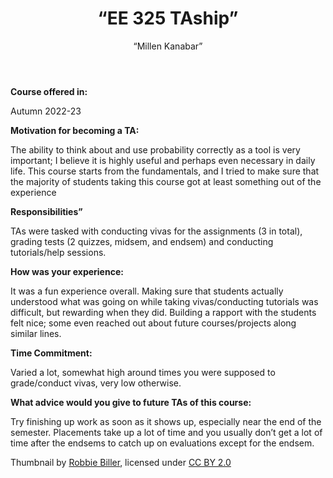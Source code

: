 ﻿---
layout: post
title: “EE 325 TAship”
subtitle: “Millen Kanabar”
cover-img: assets/img/Blog.jpg
thumbnail-img: assets/img/cointoss.jpg
share-img: assets/img/cointoss.jpg
comments: true
readtime: true
tags: [Academic, TA, Blog]
---


**Course offered in:**


Autumn 2022-23 <br>


**Motivation for becoming a TA:**

The ability to think about and use probability correctly as a tool is very important; I believe it is highly useful and perhaps even necessary in daily life. This course starts from the fundamentals, and I tried to make sure that the majority of students taking this course got at least something out of the experience
 
**Responsibilities”**


TAs were tasked with conducting vivas for the assignments (3 in total), grading tests (2 quizzes, midsem, and endsem) and conducting tutorials/help sessions.


**How was your experience:**


It was a fun experience overall. Making sure that students actually understood what was going on while taking vivas/conducting tutorials was difficult, but rewarding when they did. Building a rapport with the students felt nice; some even reached out about future courses/projects along similar lines.


**Time Commitment:**


Varied a lot, somewhat high around times you were supposed to grade/conduct vivas, very low otherwise.


**What advice would you give to future TAs of this course:**


Try finishing up work as soon as it shows up, especially near the end of the semester. Placements take up a lot of time and you usually don’t get a lot of time after the endsems to catch up on evaluations except for the endsem.


Thumbnail by [Robbie Biller](https://www.flickr.com/photos/robbie_biller/5685744021), licensed under [CC BY 2.0](https://creativecommons.org/licenses/by/2.0/)
